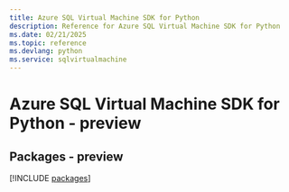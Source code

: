 ```yaml
---
title: Azure SQL Virtual Machine SDK for Python
description: Reference for Azure SQL Virtual Machine SDK for Python
ms.date: 02/21/2025
ms.topic: reference
ms.devlang: python
ms.service: sqlvirtualmachine
---
```

# Azure SQL Virtual Machine SDK for Python - preview
## Packages - preview
[!INCLUDE [packages](sql-virtual-machine-index.md)]